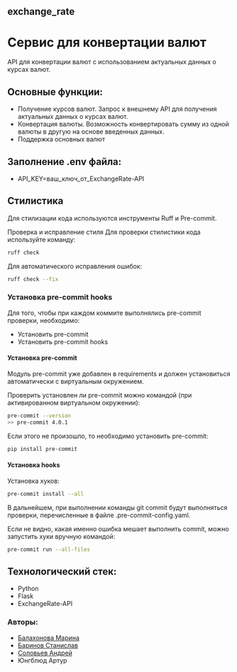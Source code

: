 ## exchange_rate

# Сервис для конвертации валют

API для конвертации валют с использованием актуальных данных о курсах валют.


## Основные функции:
- Получение курсов валют. Запрос к внешнему API для получения актуальных данных о курсах валют.
- Конвертация валюты. Возможность конвертировать сумму из одной валюты в другую на основе введенных данных.
- Поддержка основных валют

## Заполнение .env файла:

- API_KEY=ваш_ключ_от_ExchangeRate-API

## Стилистика
Для стилизации кода используются инструменты Ruff и Pre-commit.

Проверка и исправление стиля
Для проверки стилистики кода используйте команду:
```sh
ruff check
```
Для автоматического исправления ошибок:
```sh
ruff check --fix
```

### Установка pre-commit hooks

Для того, чтобы при каждом коммите выполнялись pre-commit проверки, необходимо:
- Установить pre-commit
- Установить pre-commit hooks

#### Установка pre-commit
Модуль pre-commit уже добавлен в requirements и должен установиться автоматически с виртуальным окружением.

Проверить установлен ли pre-commit можно командой (при активированном виртуальном окружении):
```sh
pre-commit --version
>> pre-commit 4.0.1
```

Если этого не произошло, то необходимо установить pre-commit:
```sh
pip install pre-commit
```

#### Установка hooks
Установка хуков:
```sh
pre-commit install --all
```
В дальнейшем, при выполнении команды git commit будут выполняться проверки, перечисленные в файле .pre-commit-config.yaml.

Если не видно, какая именно ошибка мешает выполнить commit, можно запустить хуки вручную командой:
```sh
pre-commit run --all-files
```

## Технологический стек:

- Python
- Flask
- ExchangeRate-API


### Авторы:
- [Балахонова Марина](https://github.com/margoloko)
- [Баринов Станислав](https://github.com/hixwizard)
- [Соловьев Андрей](https://github.com/soloviev-andrey)
- Юнгблюд Артур
